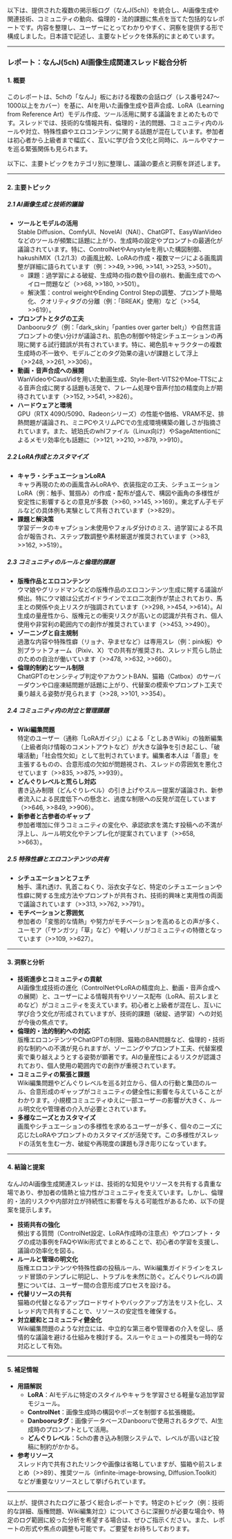 以下は、提供された複数の掲示板ログ（なんJ(5ch)）を統合し、AI画像生成や関連技術、コミュニティの動向、倫理的・法的課題に焦点を当てた包括的なレポートです。内容を整理し、ユーザーにとってわかりやすく、洞察を提供する形で構成しました。日本語で記述し、主要なトピックを体系的にまとめています。

---

### レポート：なんJ(5ch) AI画像生成関連スレッド総合分析

#### 1. 概要
このレポートは、5chの「なんJ」板における複数の会話ログ（レス番号247～1000以上をカバー）を基に、AIを用いた画像生成や音声合成、LoRA（Learning from Reference Art）モデル作成、ツール活用に関する議論をまとめたものです。スレッドでは、技術的な情報共有、倫理的・法的問題、コミュニティ内のルールや対立、特殊性癖やエロコンテンツに関する話題が混在しています。参加者は初心者から上級者まで幅広く、互いに学び合う文化と同時に、ルールやマナーを巡る緊張関係も見られます。

以下に、主要トピックをカテゴリ別に整理し、議論の要点と洞察を詳述します。

---

#### 2. 主要トピック

##### 2.1 AI画像生成と技術的議論
- **ツールとモデルの活用**  
  Stable Diffusion、ComfyUI、NovelAI（NAI）、ChatGPT、EasyWanVideoなどのツールが頻繁に話題に上がり、生成時の設定やプロンプトの最適化が議論されています。特に、ControlNetやAnystyleを用いた構図制御、hakushiMIX（1.2/1.3）の画風比較、LoRAの作成・複数マージによる画風調整が詳細に語られています（例：>>49, >>96, >>141, >>253, >>501）。
  - 課題：過学習による破綻、生成時の指の数や目の崩れ、動画生成でのヘイロー問題など（>>68, >>180, >>501）。
  - 解決策：control weightやEnding Control Stepの調整、プロンプト簡略化、クオリティタグの分離（例：「BREAK」使用）など（>>54, >>619）。
- **プロンプトとタグの工夫**  
  Danbooruタグ（例：「dark_skin」「panties over garter belt」）や自然言語プロンプトの使い分けが議論され、肌色の制御や特定シチュエーションの再現に関する試行錯誤が共有されています。特に、褐色肌キャラクターの複数生成時の不一致や、モデルごとのタグ効果の違いが課題として浮上（>>248, >>261, >>306）。
- **動画・音声合成への展開**  
  WanVideoやCausVidを用いた動画生成、Style-Bert-VITS2やMoe-TTSによる音声合成に関する話題も活発で、フレーム処理や音声付加の精度向上が期待されています（>>152, >>541, >>826）。
- **ハードウェアと環境**  
  GPU（RTX 4090/5090、Radeonシリーズ）の性能や価格、VRAM不足、排熱問題が議論され、ミニPCやスリムPCでの生成環境構築の難しさが指摘されています。また、琥珀氏のwhlファイル（Linux向け）やSageAttentionによるメモリ効率化も話題に（>>121, >>210, >>879, >>910）。

##### 2.2 LoRA作成とカスタマイズ
- **キャラ・シチュエーションLoRA**  
  キャラ再現のための画風含みLoRAや、衣装指定の工夫、シチュエーションLoRA（例：触手、鷲掴み）の作成・配布が盛んで、構図や画角の多様性が安定性に影響するとの意見が多数（>>60, >>145, >>169）。東北ずん子モデルなどの具体例も実験として共有されています（>>829）。
- **課題と解決策**  
  学習データのキャプション未使用やフォルダ分けのミス、過学習による不具合が報告され、ステップ数調整や素材厳選が推奨されています（>>83, >>162, >>519）。

##### 2.3 コミュニティのルールと倫理的課題
- **版権作品とエロコンテンツ**  
  ウマ娘やグリッドマンなどの版権作品のエロコンテンツ生成に関する議論が頻出。特にウマ娘は公式ガイドラインでエロ二次創作が禁止されており、馬主との関係や炎上リスクが強調されています（>>298, >>454, >>614）。AI生成の量産性から、版権元との衝突リスクが高いとの認識が共有され、個人使用や非営利の範囲内での創作が推奨されています（>>453, >>490）。
- **ゾーニングと自主規制**  
  過激な内容や特殊性癖（リョナ、孕ませなど）は専用スレ（例：pink板）や別プラットフォーム（Pixiv、X）での共有が推奨され、スレッド荒らし防止のための自治が働いています（>>478, >>632, >>660）。
- **倫理的制約とツール制限**  
  ChatGPTのセンシティブ判定やアカウントBAN、猫箱（Catbox）のサーバーダウンや口座凍結問題が話題に上がり、代替案の模索やプロンプト工夫で乗り越える姿勢が見られます（>>28, >>101, >>354）。

##### 2.4 コミュニティ内の対立と管理課題
- **Wiki編集問題**  
  特定のユーザー（通称「LoRAガイジ」）による「としあきWiki」の独断編集（上級者向け情報のコメントアウトなど）が大きな論争を引き起こし、「破壊活動」「社会性欠如」として批判されています。編集者本人は「善意」を主張するものの、合意形成の欠如が問題視され、スレッドの雰囲気を悪化させています（>>835, >>875, >>939）。
- **どんぐりレベルと荒らし対応**  
  書き込み制限（どんぐりレベル）の引き上げやスルー提案が議論され、新参者流入による民度低下への懸念と、過度な制限への反発が混在しています（>>646, >>849, >>906）。
- **新参者と古参者のギャップ**  
  参加者増加に伴うコミュニティの変化や、承認欲求を満たす投稿への不満が浮上し、ルール明文化やテンプレ化が提案されています（>>658, >>663）。

##### 2.5 特殊性癖とエロコンテンツの共有
- **シチュエーションとフェチ**  
  触手、濡れ透け、乳首こねくり、浴衣女子など、特定のシチュエーションや性癖に関する生成方法やプロンプトが共有され、技術的興味と実用性の両面で議論されています（>>313, >>762, >>791）。
- **モチベーションと雰囲気**  
  参加者の「変態的な情熱」や努力がモチベーションを高めるとの声が多く、ユーモア（「サンガツ」「草」など）や軽いノリがコミュニティの特徴となっています（>>109, >>627）。

---

#### 3. 洞察と分析
- **技術進歩とコミュニティの貢献**  
  AI画像生成技術の進化（ControlNetやLoRAの精度向上、動画・音声合成への展開）と、ユーザーによる情報共有やリソース配布（LoRA、前スレまとめなど）がコミュニティを支えています。初心者と上級者が混在し、互いに学び合う文化が形成されていますが、技術的課題（破綻、過学習）への対処が今後の焦点です。
- **倫理的・法的制約への対応**  
  版権エロコンテンツやChatGPTの制限、猫箱のBAN問題など、倫理的・技術的な制約への不満が見られますが、ゾーニングやプロンプト工夫、代替案模索で乗り越えようとする姿勢が顕著です。AIの量産性によるリスクが認識されており、個人使用の範囲内での創作が重視されています。
- **コミュニティの緊張と課題**  
  Wiki編集問題やどんぐりレベルを巡る対立から、個人の行動と集団のルール、合意形成のギャップがコミュニティの健全性に影響を与えていることがわかります。小規模コミュニティゆえに一部ユーザーの影響が大きく、ルール明文化や管理者の介入が必要とされています。
- **多様なニーズとカスタマイズ**  
  画風やシチュエーションの多様性を求めるユーザーが多く、個々のニーズに応じたLoRAやプロンプトのカスタマイズが活発です。この多様性がスレッドの活気を生む一方、破綻や再現度の課題も浮き彫りになっています。

---

#### 4. 結論と提案
なんJのAI画像生成関連スレッドは、技術的な知見やリソースを共有する貴重な場であり、参加者の情熱と協力性がコミュニティを支えています。しかし、倫理的・法的リスクや内部対立が持続性に影響を与える可能性があるため、以下の提案を提示します。
- **技術共有の強化**  
  頻出する質問（ControlNet設定、LoRA作成時の注意点）やプロンプト・タグの成功事例をFAQやWiki形式でまとめることで、初心者の学習を支援し、議論の効率化を図る。
- **ルールと管理の明文化**  
  版権エロコンテンツや特殊性癖の投稿ルール、Wiki編集ガイドラインをスレッド冒頭のテンプレに明記し、トラブルを未然に防ぐ。どんぐりレベルの調整については、ユーザー間の合意形成プロセスを設ける。
- **代替リソースの共有**  
  猫箱の代替となるアップロードサイトやバックアップ方法をリスト化し、スレッド内で共有することで、リソースの安定性を確保する。
- **対立緩和とコミュニティ健全化**  
  Wiki編集問題のような対立には、中立的な第三者や管理者の介入を促し、感情的な議論を避ける仕組みを検討する。スルーやミュートの推奨も一時的な対応として有効。

---

#### 5. 補足情報
- **用語解説**  
  - **LoRA**：AIモデルに特定のスタイルやキャラを学習させる軽量な追加学習モジュール。
  - **ControlNet**：画像生成時の構図やポーズを制御する拡張機能。
  - **Danbooruタグ**：画像データベースDanbooruで使用されるタグで、AI生成時のプロンプトとして活用。
  - **どんぐりレベル**：5chの書き込み制限システムで、レベルが高いほど投稿に制約がかかる。
- **参考リソース**  
  スレッド内で共有されたリンクや画像は省略していますが、猫箱や前スレまとめ（>>89）、推奨ツール（infinite-image-browsing, Diffusion.Toolkit）などが重要なリソースとして挙げられています。

---

以上が、提供されたログに基づく総合レポートです。特定のトピック（例：技術的な詳細、版権問題、Wiki編集対立）についてさらに深掘りが必要な場合や、特定のログ範囲に絞った分析を希望する場合は、ぜひご指示ください。また、レポートの形式や焦点の調整も可能です。ご要望をお待ちしております。